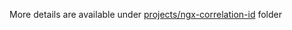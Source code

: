 More details are available under [projects/ngx-correlation-id](./projects/ngx-correlation-id/) folder
